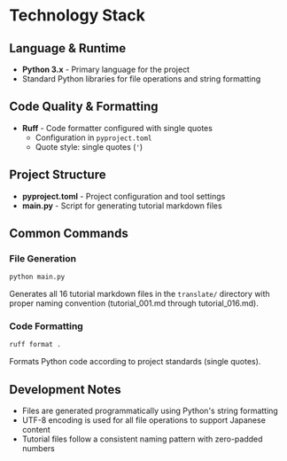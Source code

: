 # Technology Stack

## Language & Runtime
- **Python 3.x** - Primary language for the project
- Standard Python libraries for file operations and string formatting

## Code Quality & Formatting
- **Ruff** - Code formatter configured with single quotes
  - Configuration in `pyproject.toml`
  - Quote style: single quotes (`'`)

## Project Structure
- **pyproject.toml** - Project configuration and tool settings
- **main.py** - Script for generating tutorial markdown files

## Common Commands

### File Generation
```bash
python main.py
```
Generates all 16 tutorial markdown files in the `translate/` directory with proper naming convention (tutorial_001.md through tutorial_016.md).

### Code Formatting
```bash
ruff format .
```
Formats Python code according to project standards (single quotes).

## Development Notes
- Files are generated programmatically using Python's string formatting
- UTF-8 encoding is used for all file operations to support Japanese content
- Tutorial files follow a consistent naming pattern with zero-padded numbers